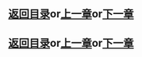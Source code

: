 ## [返回目录][catalogue]or[上一章][pre_chap]or[下一章][next_chap]




## [返回目录][catalogue]or[上一章][pre_chap]or[下一章][next_chap]
[catalogue]: ./2021-01-21-catalogue.md
[pre_chap]: 2021-01-21-chap1.md
[next_chap]: 2021-01-21-chap3.md
